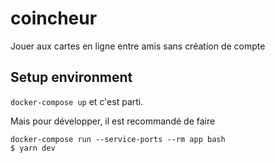 # coincheur

Jouer aux cartes en ligne entre amis sans création de compte

## Setup environment

`docker-compose up` et c'est parti.

Mais pour développer, il est recommandé de faire 

```
docker-compose run --service-ports --rm app bash
$ yarn dev
```
